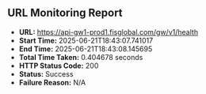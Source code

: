 ## URL Monitoring Report

- **URL:** https://api-gw1-prod1.fisglobal.com/gw/v1/health
- **Start Time:** 2025-06-21T18:43:07.741017
- **End Time:** 2025-06-21T18:43:08.145695
- **Total Time Taken:** 0.404678 seconds
- **HTTP Status Code:** 200
- **Status:** Success
- **Failure Reason:** N/A
